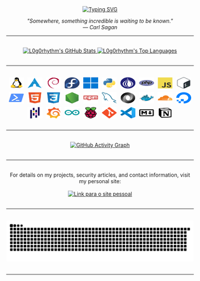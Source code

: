 <div align="center">

  <a href="https://git.io/typing-svg">
    <img src="https://readme-typing-svg.demolab.com/?lines=Independent+Security+Researcher;Lifelong+Learner;Exploring+Cybersecurity...&font=Fira+Code&center=true&width=600&height=50&color=e0e0e0&background=00000000&duration=4000&pause=1000" alt="Typing SVG" />
  </a>
  <br>

_"Somewhere, something incredible is waiting to be known."_ <br>
_— Carl Sagan_

</div>

---

<br>
<div align="center">

  <a href="https://github.com/L0g0rhythm">
    <img height="180em" src="https://github-readme-stats.vercel.app/api?username=L0g0rhythm&show_icons=true&include_all_commits=true&count_private=true&bg_color=141423&title_color=ffffff&text_color=c0c0e0&icon_color=9a4efc&border_color=ffffff&hide_border=false" alt="L0g0rhythm's GitHub Stats"/>
  </a>
  <a href="https://github.com/L0g0rhythm">
    <img height="180em" src="https://github-readme-stats.vercel.app/api/top-langs/?username=L0g0rhythm&layout=compact&langs_count=8&bg_color=141423&title_color=ffffff&text_color=c0c0e0&border_color=ffffff&hide_border=false" alt="L0g0rhythm's Top Languages"/>
  </a>

</div>
</br>

---

<br>
<div style="display: flex; flex-wrap: wrap; gap: 10px; align-items: center; justify-content: center;">
  <img alt="Linux" height="30" width="40" title="Linux" src="https://raw.githubusercontent.com/devicons/devicon/master/icons/linux/linux-original.svg">
  <img alt="Arch Linux" height="30" width="40" title="Arch Linux" src="https://raw.githubusercontent.com/devicons/devicon/master/icons/archlinux/archlinux-original.svg">
  <img alt="Debian" height="30" width="40" title="Debian" src="https://raw.githubusercontent.com/devicons/devicon/master/icons/debian/debian-original.svg">
  <img alt="Fedora" height="30" width="40" title="Fedora" src="https://raw.githubusercontent.com/devicons/devicon/master/icons/fedora/fedora-original.svg">
  <img alt="Windows" height="30" width="40" title="Windows" src="https://raw.githubusercontent.com/devicons/devicon/master/icons/windows11/windows11-original.svg">
  <img alt="Python" height="30" width="40" title="Python" src="https://raw.githubusercontent.com/devicons/devicon/master/icons/python/python-original.svg">
  <img alt="Perl" height="30" width="40" title="Perl" src="https://raw.githubusercontent.com/devicons/devicon/master/icons/perl/perl-original.svg">
  <img alt="PHP" height="30" width="40" title="PHP" src="https://raw.githubusercontent.com/devicons/devicon/master/icons/php/php-original.svg">
  <img alt="JavaScript" height="30" width="40" title="JavaScript" src="https://raw.githubusercontent.com/devicons/devicon/master/icons/javascript/javascript-original.svg">
  <img alt="Bash" height="30" width="40" title="Bash" src="https://raw.githubusercontent.com/devicons/devicon/master/icons/bash/bash-original.svg">
  <img alt="PowerShell" height="30" width="40" title="PowerShell" src="https://raw.githubusercontent.com/devicons/devicon/master/icons/powershell/powershell-original.svg">
  <img alt="HTML5" height="30" width="40" title="HTML5" src="https://raw.githubusercontent.com/devicons/devicon/master/icons/html5/html5-original.svg">
  <img alt="CSS3" height="30" width="40" title="CSS3" src="https://raw.githubusercontent.com/devicons/devicon/master/icons/css3/css3-original.svg">
  <img alt="Node.js" height="30" width="40" title="Node.js" src="https://raw.githubusercontent.com/devicons/devicon/master/icons/nodejs/nodejs-original.svg">
  <img alt="npm" height="30" width="40" title="npm" src="https://raw.githubusercontent.com/devicons/devicon/master/icons/npm/npm-original-wordmark.svg">
  <img alt="MySQL" height="30" width="40" title="MySQL" src="https://raw.githubusercontent.com/devicons/devicon/master/icons/mysql/mysql-original.svg">
  <img alt="JSON" height="30" width="40" title="JSON" src="https://raw.githubusercontent.com/devicons/devicon/master/icons/json/json-original.svg">
  <img alt="Docker" height="30" width="40" title="Docker" src="https://raw.githubusercontent.com/devicons/devicon/master/icons/docker/docker-original.svg">
  <img alt="Cloudflare" height="30" width="40" title="Cloudflare" src="https://raw.githubusercontent.com/devicons/devicon/master/icons/cloudflare/cloudflare-original.svg">
  <img alt="DigitalOcean" height="30" width="40" title="DigitalOcean" src="https://raw.githubusercontent.com/devicons/devicon/master/icons/digitalocean/digitalocean-original.svg">
  <img alt="Pandas" height="30" width="40" title="Pandas" src="https://raw.githubusercontent.com/devicons/devicon/master/icons/pandas/pandas-original.svg">
  <img alt="Grafana" height="30" width="40" title="Grafana" src="https://raw.githubusercontent.com/devicons/devicon/master/icons/grafana/grafana-original.svg">
  <img alt="Arduino" height="30" width="40" title="Arduino" src="https://raw.githubusercontent.com/devicons/devicon/master/icons/arduino/arduino-original.svg">
  <img alt="Raspberry Pi" height="30" width="40" title="Raspberry Pi" src="https://raw.githubusercontent.com/devicons/devicon/master/icons/raspberrypi/raspberrypi-original.svg">
  <img alt="Git" height="30" width="40" title="Git" src="https://raw.githubusercontent.com/devicons/devicon/master/icons/git/git-original.svg">
  <img alt="VS Code" height="30" width="40" title="VS Code" src="https://raw.githubusercontent.com/devicons/devicon/master/icons/vscode/vscode-original.svg">
  <img alt="Markdown" height="30" width="40" title="Markdown" src="https://raw.githubusercontent.com/devicons/devicon/master/icons/markdown/markdown-original.svg">
  <img alt="Notion" height="30" width="40" title="Notion" src="https://raw.githubusercontent.com/devicons/devicon/master/icons/notion/notion-original.svg">
</div>
</br>

---

<br>
<div align="center">
  <a href="https://github.com/L0g0rhythm">
    <img src="https://github-readme-activity-graph.vercel.app/graph?username=L0g0rhythm&bg_color=0f0f1a&color=c0c0e0&line=9a4efc&point=9a4efc&area=true&hide_border=false&border_color=ffffff&area_color=9a4efc" alt="GitHub Activity Graph"/>
  </a>
</div>
</br>

---

<br>
<div align="center">
  For details on my projects, security articles, and contact information, visit my personal site:
  <br><br>
  <a href="https://www.l0g0rhythm.com.br/">
    <img src="https://img.shields.io/badge/Visitar%20Site%20Pessoal-www.l0g0rhythm.com.br-1a1a2e?style=for-the-badge&logo=github&logoColor=ffffff&color=e0e0e0" alt="Link para o site pessoal"/>
  </a>
</div>
</br>

---

<br>
<div align="center">
  <picture>
    <source media="(prefers-color-scheme: dark)" srcset="https://raw.githubusercontent.com/L0g0rhythm/L0g0rhythm/output/github-contribution-grid-snake-dark.svg">
    <source media="(prefers-color-scheme: light)" srcset="https://raw.githubusercontent.com/L0g0rhythm/L0g0rhythm/output/github-contribution-grid-snake.svg">
    <img alt="github contribution grid snake animation" src="https://raw.githubusercontent.com/L0g0rhythm/L0g0rhythm/output/github-contribution-grid-snake.svg">
  </picture>
</div>
</br>

---
